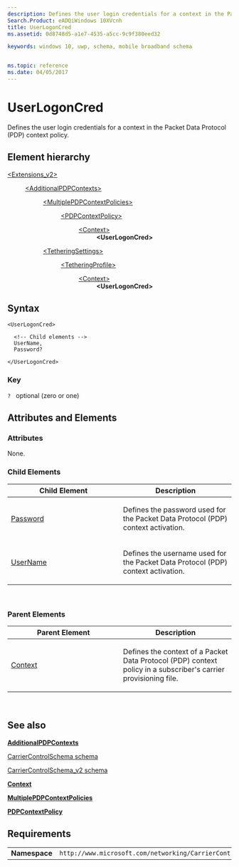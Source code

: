 ```yaml
---
description: Defines the user login credentials for a context in the Packet Data Protocol (PDP) context policy.
Search.Product: eADQiWindows 10XVcnh
title: UserLogonCred
ms.assetid: 0d8748d5-a1e7-4535-a5cc-9c9f380eed32

keywords: windows 10, uwp, schema, mobile broadband schema


ms.topic: reference
ms.date: 04/05/2017
---
```


# UserLogonCred


Defines the user login credentials for a context in the Packet Data Protocol (PDP) context policy.

## Element hierarchy

<dl>
<dt><a href="element-extensions-v2.md">&lt;Extensions_v2&gt;</a></dt>
<dd>
<dl>
<dt><a href="element-additionalpdpcontexts.md">&lt;AdditionalPDPContexts&gt;</a></dt>
<dd>
<dl>
<dt><a href="element-multiplepdpcontextpolicies.md">&lt;MultiplePDPContextPolicies&gt;</a></dt>
<dd>
<dl>
<dt><a href="element-pdpcontextpolicy.md">&lt;PDPContextPolicy&gt;</a></dt>
<dd>
<dl>
<dt><a href="element-context.md">&lt;Context&gt;</a></dt>
<dd><b>&lt;UserLogonCred&gt;</b></dd>
</dl>
</dd>
</dl>
</dd>
</dl>
<dl>
<dt><a href="element-tetheringsettings.md">&lt;TetheringSettings&gt;</a></dt>
<dd>
<dl>
<dt><a href="element-tetheringprofile.md">&lt;TetheringProfile&gt;</a></dt>
<dd>
<dl>
<dt><a href="element-1-context.md">&lt;Context&gt;</a></dt>
<dd><b>&lt;UserLogonCred&gt;</b></dd>
</dl>
</dd>
</dl>
</dd>
</dl>
</dd>
</dl>
</dd>
</dl>

## Syntax

``` syntax
<UserLogonCred>

  <!-- Child elements -->
  UserName,
  Password?

</UserLogonCred>
```

### Key

`?`   optional (zero or one)

## Attributes and Elements


### Attributes

None.

### Child Elements

<table>
<colgroup>
<col width="50%" />
<col width="50%" />
</colgroup>
<thead>
<tr class="header">
<th>Child Element</th>
<th>Description</th>
</tr>
</thead>
<tbody>
<tr class="odd">
<td><a href="element-password.md">Password</a> </td>
<td><p>Defines the password used for the Packet Data Protocol (PDP) context activation.</p></td>
</tr>
<tr class="even">
<td><a href="element-username.md">UserName</a> </td>
<td><p>Defines the username used for the Packet Data Protocol (PDP) context activation.</p></td>
</tr>
</tbody>
</table>

 

### Parent Elements

<table>
<colgroup>
<col width="50%" />
<col width="50%" />
</colgroup>
<thead>
<tr class="header">
<th>Parent Element</th>
<th>Description</th>
</tr>
</thead>
<tbody>
<tr class="odd">
<td><a href="element-context.md">Context</a> </td>
<td><p>Defines the context of a Packet Data Protocol (PDP) context policy in a subscriber's carrier provisioning file.</p></td>
</tr>
</tbody>
</table>

 

## See also


[**AdditionalPDPContexts**](element-additionalpdpcontexts.md)

[CarrierControlSchema schema](../carriercontrolschema/schema-root.md)

[CarrierControlSchema\_v2 schema](schema-root.md)

[**Context**](element-context.md)

[**MultiplePDPContextPolicies**](element-multiplepdpcontextpolicies.md)

[**PDPContextPolicy**](element-pdpcontextpolicy.md)

## Requirements

|          |         |
|----------|--------------|
| **Namespace** | `http://www.microsoft.com/networking/CarrierControl/v2` |

 

 
